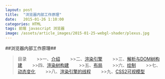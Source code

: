 ```yaml
---
layout: post
title:  "浏览器内部工作原理"
date:   2015-01-26 1:10:00
categories: HTML
tags: 前端 javascript 浏览器
image: /assets/article_images/2015-01-25-webgl-shader/plexus.jpg
---
```

##浏览器内部工作原理##
>目录
　　>>一、[介绍]()
　　>>二、[渲染引擎]()
　　>>三、[解析与DOM树构建]()
　　>>四、[渲染树构建]()
　　>>五、[布局]()
　　>>六、[绘制]()
　　>>七、[动态变化]()
　　>>八、[渲染引擎的线程]()
　　>>九、[CSS2可视模型]()
　
